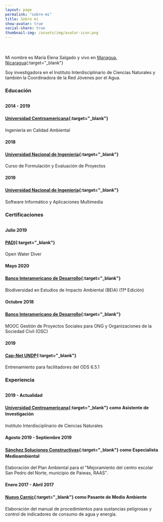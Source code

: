 ```yaml
---
layout: page
permalink: "sobre-mi"
title: Sobre mi
show-avatar: true
social-share: true
thumbnail-img: /assets/img/avatar-icon.png
---
```


<style>
h1 {
  margin-top: 100px!important;
}
  
h3 {
  margin-bottom: 30px;
}

h4 {
    margin-top: 20px;
    text-align: left;
    line-height: 20px;
}

p {
    margin-top: 10px;
}

</style>
<br><br>
<i class="fa fa-address-card" aria-hidden="true"></i> Mi nombre es María Elena Salgado y vivo en 
[Managua, Nicaragua](https://goo.gl/maps/Mn3Yi97chcwvPtYw8){:target="_blank"}

<p>Soy investigadora en el Instituto Interdisciplinario de Ciencias Naturales y también la Coordinadora de la Red Jóvenes por el Agua.</p>

### <i class="fa fa-graduation-cap" aria-hidden="true"></i> Educación


#### <i class="fa fa-calendar" aria-hidden="true"></i>  2014 - 2019
#### <i class="fa fa-building-o" aria-hidden="true"></i>[Universidad Centroamericana](https://www.uca.edu.ni/){:target="_blank"}
<p>Ingeniería en Calidad Ambiental</p>

#### <i class="fa fa-calendar" aria-hidden="true"></i>   2018<i class="fa fa-building-o" aria-hidden="true"></i>
#### [Universidad Nacional de Ingeniería](https://www.uni.edu.ni/){:target="_blank"}
<p>Curso de Formulación y Evaluación de Proyectos</p>

#### <i class="fa fa-calendar" aria-hidden="true"></i>   2019<i class="fa fa-building-o" aria-hidden="true"></i>
#### [Universidad Nacional de Ingeniería](https://www.uni.edu.ni/){:target="_blank"}
<p>Software Informático y Aplicaciones Multimedia</p>

### <i class="fa fa-cogs" aria-hidden="true"></i> Certificaciones

#### <i class="fa fa-calendar" aria-hidden="true"></i>  Julio 2019
#### <i class="fa fa-building-o" aria-hidden="true"></i>[PADI](https://www.padi.com/es){:target="_blank"}
<p>Open Water Diver</p>

#### <i class="fa fa-calendar" aria-hidden="true"></i>   Mayo 2020<i class="fa fa-building-o" aria-hidden="true"></i>
#### [Banco Interamericano de Desarrollo](https://cursos.iadb.org/es/indes-catalogo/biodiversidad-en-estudios-de-impacto-ambiental-beia#:~:text=Este%20curso%20proporciona%20una%20base,social%20y%20ambiental%20(EISA).){:target="_blank"}
<p>Biodiversidad en Estudios de Impacto Ambiental (BEIA) (11ª Edición)</p>

#### <i class="fa fa-calendar" aria-hidden="true"></i>   Octubre 2018<i class="fa fa-building-o" aria-hidden="true"></i>
#### [Banco Interamericano de Desarrollo](https://cursos.iadb.org/es/indes/gesti-n-de-proyectos-sociales-para-ongs-y-organizaciones-de-la-sociedad-civil-osc){:target="_blank"}
<p>MOOC Gestión de Proyectos Sociales para ONG y Organizaciones de la Sociedad Civil (OSC)</p>

#### <i class="fa fa-calendar" aria-hidden="true"></i>   2019<i class="fa fa-building-o" aria-hidden="true"></i>
#### [Cap-Net UNDP](https://unece.org/fileadmin/DAM/env/documents/2019/WAT/11Nov_5-7_SDG_652_Central_America/S2.Tabora_GWP-ODS_6.5.1_TB_4-11.pdf){:target="_blank"}
<p>Entrenamiento para facilitadores del ODS 6.5.1</p>


### <i class="fa fa-briefcase" aria-hidden="true"></i> Experiencia

#### <i class="fa fa-calendar" aria-hidden="true"></i>   2019 - Actualidad<i class="fa fa-building-o" aria-hidden="true"></i> 
#### [Universidad Centroamericana](https://www.uca.edu.ni/index.php/11-informacion-general/2389-instituto-interdisciplinario-de-ciencias-naturales-iicn-universidad-centroamericana-uca){:target="_blank"} como **Asistente de Investigación**
<p>Instituto Interdisciplinario de Ciencias Naturales</p>

#### <i class="fa fa-calendar" aria-hidden="true"></i>   Agosto 2019 - Septiembre 2019<i class="fa fa-building-o" aria-hidden="true"></i>
#### [Sánchez Soluciones Constructivas](https://vymaps.com/NI/S-nchez-Soluciones-Constructivas-S-A--47911/){:target="_blank"} como **Especialista Medioambiental**
<p>Elaboración del Plan Ambiental para el "Mejoramiento del centro escolar San Pedro del Norte, municipio de Paiwas, RAAS".</p>

#### <i class="fa fa-calendar" aria-hidden="true"></i>   Enero 2017 - Abril 2017<i class="fa fa-building-o" aria-hidden="true"></i>
#### [Nuevo Carnic](https://www.nuevocarnic.com.ni/){:target="_blank"} como **Pasante de Medio Ambiente**
<p>Elaboración del manual de procedimientos para sustancias peligrosas y control de indicadores de consumo de agua y energía.</p>
